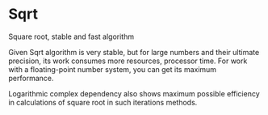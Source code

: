 # Sqrt
Square root, stable and fast algorithm

Given Sqrt algorithm is very stable, but for large numbers and their ultimate precision, its work consumes more resources, processor time. For work with a floating-point number system, you can get its maximum performance.

Logarithmic complex dependency also shows maximum possible efficiency in calculations of square root in such iterations methods.
